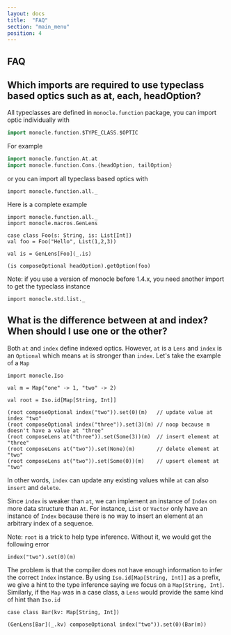 ```yaml
---
layout: docs
title:  "FAQ"
section: "main_menu"
position: 4
---
```


## FAQ

## Which imports are required to use typeclass based optics such as at, each, headOption?

All typeclasses are defined in `monocle.function` package, you can import optic individually with

```scala
import monocle.function.$TYPE_CLASS.$OPTIC
```

For example

```scala
import monocle.function.At.at
import monocle.function.Cons.{headOption, tailOption}
```

or you can import all typeclass based optics with

```tut:silent
import monocle.function.all._
```

Here is a complete example

```tut:silent
import monocle.function.all._
import monocle.macros.GenLens

case class Foo(s: String, is: List[Int])
val foo = Foo("Hello", List(1,2,3))

val is = GenLens[Foo](_.is)
```

```tut:book
(is composeOptional headOption).getOption(foo)
```

Note: if you use a version of monocle before 1.4.x, you need another import to get the typeclass instance

```tut:silent
import monocle.std.list._
```

## What is the difference between at and index? When should I use one or the other?

Both `at` and `index` define indexed optics. However, `at` is a `Lens` and `index` is an `Optional` which means
`at` is stronger than `index`. Let's take the example of a `Map`

```tut:silent
import monocle.Iso

val m = Map("one" -> 1, "two" -> 2)

val root = Iso.id[Map[String, Int]]
```

```tut:book
(root composeOptional index("two")).set(0)(m)   // update value at index "two"
(root composeOptional index("three")).set(3)(m) // noop because m doesn't have a value at "three"
(root composeLens at("three")).set(Some(3))(m)  // insert element at "three"
(root composeLens at("two")).set(None)(m)       // delete element at "two"
(root composeLens at("two")).set(Some(0))(m)    // upsert element at "two"
```

In other words, `index` can update any existing values while `at` can also `insert` and `delete`.

Since `index` is weaker than `at`, we can implement an instance of `Index` on more data structure than `At`.
For instance, `List` or `Vector` only have an instance of `Index` because there is no way to insert an element at an
arbitrary index of a sequence.

Note: `root` is a trick to help type inference. Without it, we would get the following error

```tut:fail
index("two").set(0)(m)
```

The problem is that the compiler does not have enough information to infer the correct `Index` instance. By using
`Iso.id[Map[String, Int]]` as a prefix, we give a hint to the type inference saying we focus on a `Map[String, Int]`.
Similarly, if the `Map` was in a case class, a `Lens` would provide the same kind of hint than `Iso.id`

```tut:silent
case class Bar(kv: Map[String, Int])
```
```tut:book
(GenLens[Bar](_.kv) composeOptional index("two")).set(0)(Bar(m))
```
